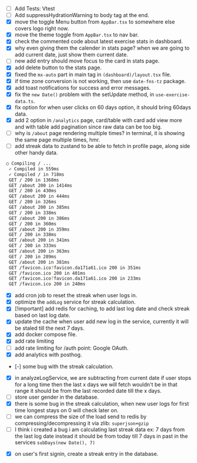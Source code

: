 <!-- TODOs Frontend  -->

- [ ] Add Tests: Vtest
- [ ] Add suppressHydrationWarning to body tag at the end.
- [x] move the toggle Menu button from `AppBar.tsx` to somewhere else covers logo right now.
- [x] move the theme toggle from `AppBar.tsx` to nav bar.
- [x] check the commented code about latest exercise stats in dashboard.
- [x] why even giving them the calender in stats page? when we are going to add current date, just show them current date.
- [ ] new add entry should move focus to the card in stats page.
- [x] add delete button to the stats page.
- [x] fixed the `mx-auto` part in main tag in `(dashboard)/layout.tsx` file.
- [x] if time zone conversion is not working, then use `date-fns-tz` package.
- [x] add toast notifications for success and error messages.
- [x] fix the `new Date()` problem with the setUpdate method, in `use-exercise-data.ts`.
- [x] fix option for when user clicks on 60 days option, it should bring 60days data.
- [x] add 2 option in `/analytics` page, card/table with card add view more and with table add pagination since raw data can be too big.
- [ ] why is `/about` page rendering multiple times? in terminal, it is showing the same page multiple times, hmr.
- [ ] add streak data to zustand to be able to fetch in profile page, along side other handy data.

```bash
○ Compiling / ...
 ✓ Compiled in 559ms
 ✓ Compiled / in 718ms
 GET / 200 in 1368ms
 GET /about 200 in 1414ms
 GET / 200 in 430ms
 GET /about 200 in 444ms
 GET / 200 in 326ms
 GET /about 200 in 385ms
 GET / 200 in 338ms
 GET /about 200 in 386ms
 GET / 200 in 360ms
 GET /about 200 in 359ms
 GET / 200 in 338ms
 GET /about 200 in 341ms
 GET / 200 in 333ms
 GET /about 200 in 363ms
 GET / 200 in 289ms
 GET /about 200 in 381ms
 GET /favicon.ico?favicon.da171a61.ico 200 in 351ms
 GET /favicon.ico 200 in 401ms
 GET /favicon.ico?favicon.da171a61.ico 200 in 233ms
 GET /favicon.ico 200 in 240ms
```

<!-- TODOs Backend  -->

- [x] add cron job to reset the streak when user logs in.
- [x] optimize the `addLog` service for streak calculation.
- [x] [!important] add redis for caching, to add last log date and check streak based on last log date.
- [x] update the cache when user add new log in the service, currently it will be staled till the next 7 days.
- [x] add docker compose file.
- [x] add rate limiting
- [ ] add rate limiting for /auth point: Google OAuth.
- [x] add analytics with posthog.
- [-] some bug with the streak calculation.
- [x] in analyzeLogService, we are subtracting from current date if user stops for a long time then the last x days we will fetch wouldn't be in that range it should be from the last recorded date till the x days.
- [ ] store user gender in the database.
- [x] there is some bug in the streak calculation, when new user logs for first time longest stays on 0 will check later on.
- [ ] we can compress the size of the load send to redis by compressing/decompressing it via zlib: `superjson+gzip`
- [ ] I think i created a bug i am calculating last streak data ex: 7 days from the last log date instead it should be from today till 7 days in past in the services `subDays(new Date(), 7)` 

<!-- TODOs Database  -->

- [x] on user's first signin, create a streak entry in the database.
